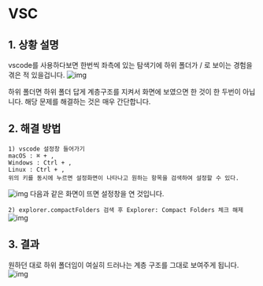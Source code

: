 # VSC

## 1. 상황 설명

vscode를 사용하다보면 한번씩 좌측에 있는 탐색기에 하위 폴더가 / 로 보이는 경험을 겪은 적 있을겁니다.
![img](https://velog.velcdn.com/images/choi-ju12g/post/bd234a8a-8985-45a3-9e5a-e3940d528223/image.png)

하위 폴더면 하위 폴더 답게 계층구조를 지켜서 화면에 보였으면 한 것이 한 두번이 아닙니다.
해당 문제를 해결하는 것은 매우 간단합니다.

## 2. 해결 방법

```
1) vscode 설정창 들어가기
macOS : ⌘ + ,
Windows : Ctrl + ,
Linux : Ctrl + ,
위의 키를 동시에 누르면 설정화면이 나타나고 원하는 항목을 검색하여 설정할 수 있다.  
```

![img](https://velog.velcdn.com/images/choi-ju12g/post/3142dbb2-a5de-4b3f-aede-a41667c93b3f/image.png)
다음과 같은 화면이 뜨면 설정창을 연 것입니다.

`2) explorer.compactFolders 검색 후 Explorer: Compact Folders 체크 해제`
![img](https://velog.velcdn.com/images/choi-ju12g/post/d1caf3d8-c839-47d1-925b-bfa7cbb43d65/image.png)

## 3. 결과

원하던 대로 하위 폴더임이 여실히 드러나는 계층 구조를 그대로 보여주게 됩니다.
![img](https://velog.velcdn.com/images/choi-ju12g/post/0725b9cb-60f5-46d3-b3c2-30d0594a0ccd/image.png)